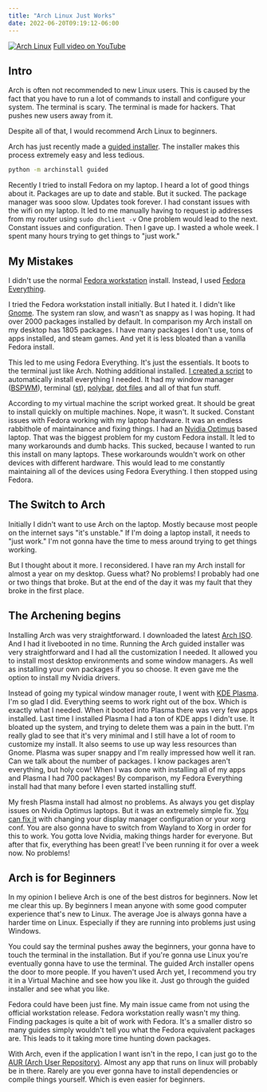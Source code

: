 ```yaml
---
title: "Arch Linux Just Works"
date: 2022-06-20T09:19:12-06:00
---
```

[![Arch Linux](/images/posts/arch-linux-just-works/arch-linux.webp)](https://www.youtube.com/watch?v=ZGcrjX-xlfk)
[Full video on YouTube](https://www.youtube.com/watch?v=ZGcrjX-xlfk)
## Intro
Arch is often not recommended to new Linux users.
This is caused by the fact that you have to run a lot of commands to install and configure your system.
The terminal is scary. 
The terminal is made for hackers.
That pushes new users away from it.

Despite all of that, I would recommend Arch Linux to beginners.

Arch has just recently made a [guided installer](https://linuxreviews.org/The_Latest_Arch_Linux_ISO_Has_A_Fresh_New_Guided_Installer).
The installer makes this process extremely easy and less tedious.
```bash
python -m archinstall guided
```

Recently I tried to install Fedora on my laptop.
I heard a lot of good things about it.
Packages are up to date and stable.
But it sucked.
The package manager was sooo slow.
Updates took forever.
I had constant issues with the wifi on my laptop.
It led to me manually having to request ip addresses from my router using ``sudo dhclient -v``
One problem would lead to the next.
Constant issues and configuration.
Then I gave up.
I wasted a whole week.
I spent many hours trying to get things to "just work."

## My Mistakes
I didn't use the normal [Fedora workstation](https://getfedora.org/) install.
Instead, I used [Fedora Everything](https://alt.fedoraproject.org/en/).

I tried the Fedora workstation install initially.
But I hated it.
I didn't like [Gnome](https://www.gnome.org/).
The system ran slow, and wasn't as snappy as I was hoping.
It had over 2000 packages installed by default.
In comparison my Arch install on my desktop has 1805 packages.
I have many packages I don't use, tons of apps installed, and steam games.
And yet it is less bloated than a vanilla Fedora install.

This led to me using Fedora Everything.
It's just the essentials.
It boots to the terminal just like Arch.
Nothing additional installed.
[I created a script](https://github.com/HelamanWarrior/Fedora-Installer) to automatically install everything I needed.
It had my window manager ([BSPWM](https://github.com/baskerville/bspwm)), terminal ([st](https://st.suckless.org/)), [polybar](https://polybar.github.io/), [dot files](https://github.com/HelamanWarrior/dotfiles) and all of that fun stuff.

According to my virtual machine the script worked great.
It should be great to install quickly on multiple machines.
Nope, it wasn't.
It sucked.
Constant issues with Fedora working with my laptop hardware.
It was an endless rabbithole of maintainance and fixing things.
I had an [Nvidia Optimus](https://wiki.archlinux.org/title/NVIDIA_Optimus) based laptop. 
That was the biggest problem for my custom Fedora install.
It led to many workarounds and dumb hacks.
This sucked, because I wanted to run this install on many laptops.
These workarounds wouldn't work on other devices with different hardware.
This would lead to me constantly maintaining all of the devices using Fedora Everything.
I then stopped using Fedora.

## The Switch to Arch
Initially I didn't want to use Arch on the laptop.
Mostly because most people on the internet says "it's unstable."
If I'm doing a laptop install, it needs to "just work."
I'm not gonna have the time to mess around trying to get things working.

But I thought about it more.
I reconsidered.
I have ran my Arch install for almost a year on my desktop.
Guess what?
No problems!
I probably had one or two things that broke.
But at the end of the day it was my fault that they broke in the first place.

## The Archening begins
Installing Arch was very straightforward.
I downloaded the latest [Arch ISO](https://archlinux.org/download/).
And I had it livebooted in no time.
Running the Arch guided installer was very straightforward and I had all the customization I needed.
It allowed you to install most desktop environments and some window managers.
As well as installing your own packages if you so choose.
It even gave me the option to install my Nvidia drivers.

Instead of going my typical window manager route, I went with [KDE Plasma](https://kde.org/plasma-desktop/).
I'm so glad I did.
Everything seems to work right out of the box.
Which is exactly what I needed.
When it booted into Plasma there was very few apps installed.
Last time I installed Plasma I had a ton of KDE apps I didn't use.
It bloated up the system, and trying to delete them was a pain in the butt.
I'm really glad to see that it's very minimal and I still have a lot of room to customize my install.
It also seems to use up way less resources than Gnome.
Plasma was super snappy and I'm really impressed how well it ran.
Can we talk about the number of packages.
I know packages aren't everything, but holy cow!
When I was done with installing all of my apps and Plasma I had 700 packages!
By comparison, my Fedora Everything install had that many before I even started installing stuff.

My fresh Plasma install had almost no problems. 
As always you get display issues on Nvidia Optimus laptops.
But it was an extremely simple fix.
[You can fix it](https://wiki.archlinux.org/title/NVIDIA_Optimus#No_screens_found_on_a_laptop/NVIDIA_Optimus) with changing your display manager configuration or your xorg conf.
You are also gonna have to switch from Wayland to Xorg in order for this to work.
You gotta love Nvidia, making things harder for everyone.
But after that fix, everything has been great!
I've been running it for over a week now.
No problems!

## Arch is for Beginners
In my opinion I believe Arch is one of the best distros for beginners.
Now let me clear this up.
By beginners I mean anyone with some good computer experience that's new to Linux.
The average Joe is always gonna have a harder time on Linux.
Especially if they are running into problems just using Windows.

You could say the terminal pushes away the beginners, your gonna have to touch the terminal in the installation.
But if you're gonna use Linux you're eventually gonna have to use the terminal.
The guided Arch installer opens the door to more people.
If you haven't used Arch yet, I recommend you try it in a Virtual Machine and see how you like it.
Just go through the guided installer and see what you like.

Fedora could have been just fine.
My main issue came from not using the official workstation release.
Fedora workstation really wasn't my thing.
Finding packages is quite a bit of work with Fedora.
It's a smaller distro so many guides simply wouldn't tell you what the Fedora equivalent packages are.
This leads to it taking more time hunting down packages.

With Arch, even if the application I want isn't in the repo, I can just go to the [AUR (Arch User Repository)](https://aur.archlinux.org/).
Almost any app that runs on linux will probably be in there.
Rarely are you ever gonna have to install dependencies or compile things yourself. 
Which is even easier for beginners.

